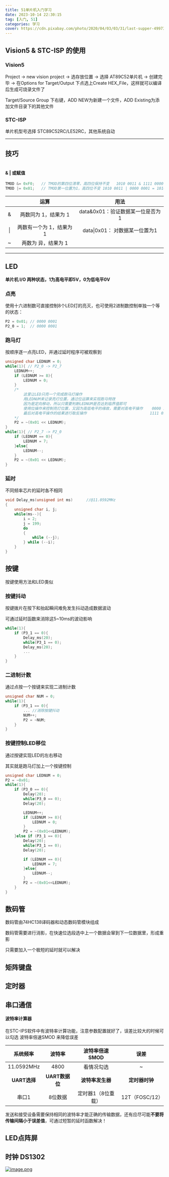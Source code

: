 ```yaml
---
title: 51单片机入门学习
date: 2023-10-14 22:30:15
tag: [入门, 51]
categories: 学习
cover: https://cdn.pixabay.com/photo/2020/04/03/03/31/last-supper-4997322_1280.png
---
```


## Vision5 & STC-ISP 的使用

### Vision5

Project → new vision project → 选存放位置 → 选择 AT89C52单片机 →  创建完毕 → 在Options for Target/Output 下点选上Create HEX_File，这样就可以编译后生成可烧录文件了

Target/Source Group 下右键，ADD NEW为新建一个文件，ADD Existing为添加文件目录下的其他文件

### STC-ISP

单片机型号选择 STC89C52RC/LE52RC，其他系统自动

----

## 技巧

```c

```

#### & | 或赋值

````c
TMOD &= 0xF0; 	// TMOD的第四位清零，高四位保持不变	1010 0011 & 1111 0000 = 1010 0000
TMOD |= 0x01;	// TMOD第一位置为1，高四位不变	1010 0011 | 0000 0001 = 1010 0001
````

|      |           运算           |               用法               |
| :--: | :----------------------: | :------------------------------: |
|  &   |   两数同为 1，结果为 1   | data&0x01：验证数据某一位是否为1 |
|  \|  | 两数有一个为 1，结果为 1 |  data\|0x01： 对数据某一位置为1  |
|  ~   |   两数为 异，结果为 1    |                                  |



----

## LED

**单片机 I/O 两种状态，1为高电平即5V，0为低电平0V**

### 点亮

使用十六进制数可直接控制8个LED灯的亮灭，也可使用2进制数控制单独一个等的状态：

```c
P2 = 0x01; // 0000 0001
P2_0 = 1;  // 0000 0001
```

### 跑马灯

按顺序逐一点亮LED，并通过延时程序可被观察到

```c
unsigned char LEDNUM = 0;
while(1){ // P2_0 -> P2_7
	LEDNUM++;
    if (LEDNUM >= 8){
        LEDNUM = 0;
    }
    /*
		这里让LED只亮一个完成跑马灯操作
		用LEDNUM来记录亮灯位置，通过位运算来实现跑马特效
		因为是定向移动，所以只需要判断LEDNUM是否达到临界值即可
		使用位操作来控制亮灯位置，又因为高低电平的缘故，需要对高电平操作	0000 1000
		最后对高电平操作的结果进行取反操作							 1111 0111
	*/
    P2 = ~(0x01 << LEDNUM);
}
while(1){ // P2_7 -> P2_0
	if (LEDNUM == 0){
		LEDNUM = 7;
	}else{
		LEDNUM--;
	}
    P2 = ~(0x01 << LEDNUM);
}
```

### 延时

不同频率芯片的延时各不相同

```c
void Delay_ms(unsigned int ms)		//@11.0592MHz
{
	unsigned char i, j;
	while(ms--){
		i = 2;
		j = 199;
		do
		{
			while (--j);
		} while (--i);
	}
}
```



## 按键

按键使用方法和LED类似

### 按键抖动

按键拨片在按下和抬起瞬间难免发生抖动造成数据波动

可通过延时函数来消除这5~10ms的波动影响

```c
while(1){
    if (P3_1 == 0){
        Delay_ms(20);
        while(P3_1 == 0);
        Delay_ms(20);
        ...
    }
}
```

### 二进制计数

通过点按一个按键来实现二进制计数

```c
unsigned char NUM = 0;
while(1){
    if (P3_1 == 0){
        ... //消除按键抖动        
      	NUM++;
      	P2 = ~NUM;
    }
}
```

### 按键控制LED移位

通过按键实现LED的左右移动

其实就是跑马灯加上一个按键控制

```c
unsigned char LEDNUM = 0;
P2 = ~0x01;
while(1){		
    if (P3_0 == 0){
        Delay(20);
        while(P3_0 == 0);
        Delay(20);

        LEDNUM++;
        if (LEDNUM >= 8){
            LEDNUM = 0;
        }
        P2 = ~(0x01<<LEDNUM);
    }else if (P3_1 == 0){
        Delay(20);
        while(P3_1 == 0);
        Delay(20);			

        if (LEDNUM == 0){
            LEDNUM = 7;
        }else{
            LEDNUM--;
        }
        P2 = ~(0x01<<LEDNUM);
    }
}
```

## 数码管

数码管由74HC138译码器和动态数码管模块组成

数码管需要进行消影，在快速位选段选中上一个数据会窜到下一位数据里，形成重影

只需要加入一个极短的延时就可以解决





## 矩阵键盘





## 定时器



##### 

## 串口通信

#### 波特率计算器

在STC-IPS软件中有波特率计算功能，注意参数配置就好了，误差比较大的时候可以勾选 波特率倍速SMOD 来降低误差

|   系统频率   |     波特率     |   波特率倍速SMOD   |      误差      |
| :----------: | :------------: | :----------------: | :------------: |
|  11.0592MHz  |      4800      |     看情况勾选     |       ~        |
| **UART选择** | **UART数据位** |  **波特率发生器**  | **定时器时钟** |
|    串口1     |    8位数据     | 定时器1（8位重载） | 12T（FOSC/12） |

发送和接受设备需要保持相同的波特率才能正确的传输数据，还有应尽可能**不要将传输间隔小于误差值**，可通过短暂的延时函数解决！



## LED点阵屏



## 时钟 DS1302

[![image.png](https://i.postimg.cc/Kvqsf8sP/image.png)](https://postimg.cc/N5X4fBtF)

